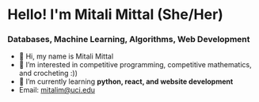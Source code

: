 # Hello! I'm Mitali Mittal (She/Her)
### Databases, Machine Learning, Algorithms, Web Development
- 👋 Hi, my name is Mitali Mittal 
- 👀 I’m interested in competitive programming, competitive mathematics, and crocheting :))
- 🌱 I’m currently learning **python, react, and website development**
- Email: [mitalim@uci.edu](mitalim@uci.edu)
